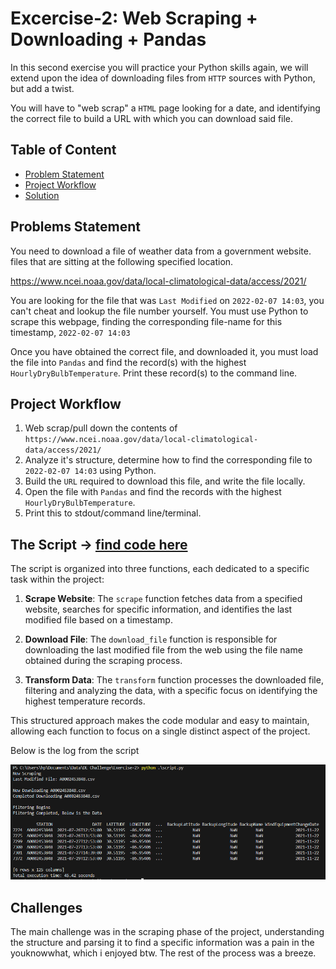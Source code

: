 # Excercise-2: Web Scraping + Downloading + Pandas

In this second exercise you will practice your Python skills again, we will extend upon the idea of downloading files from `HTTP` sources with Python, but add a twist.

You will have to "web scrap" a `HTML` page looking for a date, and identifying the correct file to build a URL with which you can download said file.

## Table of Content

- [Problem Statement](#problems-statement)
- [Project Workflow](#project-workflow)
- [Solution](#the-script-find-code-here)

## Problems Statement

You need to download a file of weather data from a government website.
files that are sitting at the following specified location.

<https://www.ncei.noaa.gov/data/local-climatological-data/access/2021/>

You are looking for the file that was `Last Modified` on `2022-02-07 14:03`, you
can't cheat and lookup the file number yourself. You must use Python to scrape
this webpage, finding the corresponding file-name for this timestamp, `2022-02-07 14:03`

Once you have obtained the correct file, and downloaded it, you must load the file
into `Pandas` and find the record(s) with the highest `HourlyDryBulbTemperature`.
Print these record(s) to the command line.

## Project Workflow

1. Web scrap/pull down the contents of `https://www.ncei.noaa.gov/data/local-climatological-data/access/2021/`
2. Analyze it's structure, determine how to find the corresponding file to `2022-02-07 14:03` using Python.
3. Build the `URL` required to download this file, and write the file locally.
4. Open the file with `Pandas` and find the records with the highest `HourlyDryBulbTemperature`.
5. Print this to stdout/command line/terminal.

## The Script -> [find code here](./script.py)

The script is organized into three functions, each dedicated to a specific task within the project:

1. **Scrape Website**: The `scrape` function fetches data from a specified website, searches for specific information, and identifies the last modified file based on a timestamp.

2. **Download File**: The `download_file` function is responsible for downloading the last modified file from the web using the file name obtained during the scraping process.

3. **Transform Data**: The `transform` function processes the downloaded file, filtering and analyzing the data, with a specific focus on identifying the highest temperature records.

This structured approach makes the code modular and easy to maintain, allowing each function to focus on a single distinct aspect of the project.

Below is the log from the script

![Log](../img/log.PNG)

## Challenges

The main challenge was in the scraping phase of the project, understanding the structure and parsing it to find a specific information was a pain in the youknowwhat, which i enjoyed btw. The rest of the process was a breeze.
